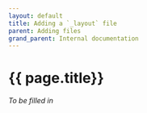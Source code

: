 ```yaml
---
layout: default
title: Adding a `_layout` file
parent: Adding files
grand_parent: Internal documentation
---
```


# {{ page.title}}

*To be filled in*